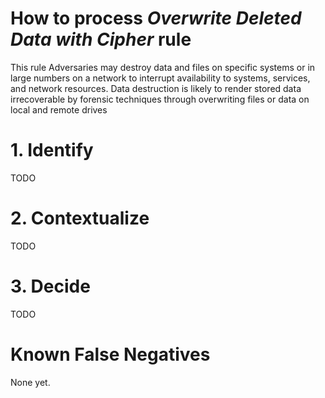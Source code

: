 # How to process *Overwrite Deleted Data with Cipher* rule
This rule Adversaries may destroy data and files on specific systems or in large numbers on a network to interrupt availability to systems, services, and network resources.
Data destruction is likely to render stored data irrecoverable by forensic techniques through overwriting files or data on local and remote drives

# 1. Identify
TODO

# 2. Contextualize
TODO

# 3. Decide
TODO

# Known False Negatives
None yet.
